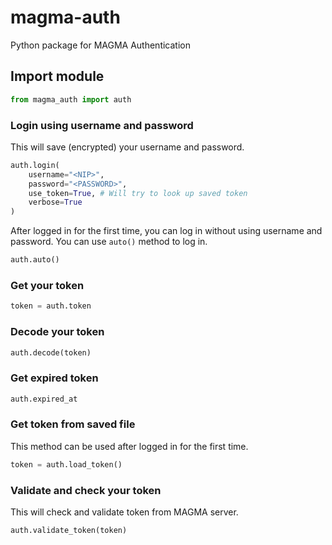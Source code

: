 # magma-auth
Python package for MAGMA Authentication

## Import module
```python
from magma_auth import auth
```

### Login using username and password
This will save (encrypted) your username and password.
```python
auth.login(
    username="<NIP>",
    password="<PASSWORD>",
    use_token=True, # Will try to look up saved token
    verbose=True
)
```
After logged in for the first time, you can log in without using username and password. You can use `auto()` method to
log in.
```python
auth.auto()
```
### Get your token
```python
token = auth.token
```
### Decode your token
```python
auth.decode(token)
```
### Get expired token
```python
auth.expired_at
```
### Get token from saved file
This method can be used after logged in for the first time.
```python
token = auth.load_token()
```
### Validate and check your token
This will check and validate token from MAGMA server.
```python
auth.validate_token(token)
```